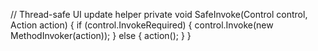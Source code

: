 // Thread-safe UI update helper
private void SafeInvoke(Control control, Action action)
{
    if (control.InvokeRequired)
    {
        control.Invoke(new MethodInvoker(action));
    }
    else
    {
        action();
    }
}